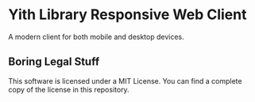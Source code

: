 # Yith Library Responsive Web Client

A modern client for both mobile and desktop devices.

## Boring Legal Stuff

This software is licensed under a MIT License. You can find a complete copy of
the license in this repository.
